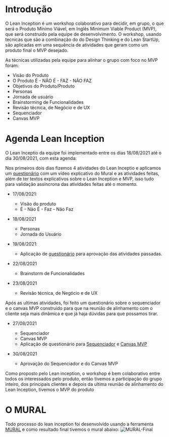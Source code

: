 # Introdução

O Lean Inception é um workshop colaborativo para decidir, em grupo, o que será o Produto Mínimo Viável, em Inglês Minimum Viable Product (MVP), que será construido pela equipe de desenvolvimento. O workshop, usando tecnicas que são a combinação do do Design Thinking e do Lean StartUp, são aplicadas em uma sequência de atividades que geram como um produto final o MVP desejado.

As técnicas utilizadas pela equipe para alinhar o grupo com foco no MVP foram:

- Visão do Produto
- O Produto É - NÃO É - FAZ - NÃO FAZ
- Objetivos do Produto/Produto
- Personas
- Jornada de usuário
- Brainstorming de Funcionalidades
- Revisão técnica, de Negócio e de UX
- Sequenciador
- Canvas MVP

# Agenda Lean Inception

O Lean Inceptio da equipe foi implementado entre os dias 18/08/2021 até o dia 30/08/2021, com esta agenda:

Nos primeiros dois dias fizemos 4 atividades do Lean Inceptio e aplicamos um [questionário](https://docs.google.com/forms/d/e/1FAIpQLScXKXjpTCOFWBJNsLl-cR98tHgqLH4lRTzo9VM8rekuq50hLg/formResponse) com um vídeo explicativo do Mural e as atividades feitas, além de ter textos explicativos sobre o Lean Inception e MVP, isso tudo para validação assíncrona das atividades feitas até o momento.

- 17/08/2021:

  - Visão do produto
  - É - Não É - Faz - Não Faz

- 18/08/2021

  - Personas
  - Jornada do Usuário

- 19/08/2021:

  - Aplicação de [questionário](https://docs.google.com/forms/d/e/1FAIpQLScXKXjpTCOFWBJNsLl-cR98tHgqLH4lRTzo9VM8rekuq50hLg/formResponse) para aprovação das atividades passadas.

- 22/08/2021

  - Brainstorm de Funcionalidades

- 23/08/2021

  - Revisão técnica, de Negócio e de UX

Após as ultimas atividades, foi feito um questionário sobre o sequenciador e o canvas MVP construido para que na reunião de alinhamento com o cliente seja mais dinâmica e que já haja dúvidas para que possamos tirar.

- 27/08/2021

  - Sequenciador
  - Canvas MVP
  - Aplicação de questionário para [Sequenciador](https://forms.gle/ZLAuisuTb9U4bvkr6) e [Canvas MVP](https://forms.gle/oUGdyCcD9Yw4CaJr7)

- 30/08/2021
  - Aprovação do Sequenciador e do Canvas MVP

Como proposto pelo Lean inception, o workshop é bem colaborativo entre todos os interessados pelo produto, então tivemos a participação do grupo inteiro, dos principais clientes e depois da ultima reunião de alinhamento do Lean Inception, tivemos o MVP do produto

# O MURAL

Todo processo do lean inception foi desenvolvido usando a ferramenta [MURAL](https://app.mural.co/t/unbfgaepsmds202111846/m/unbfgaepsmds202111846/1627488703481/91fdc4f08e012dbc9a107eef00d3aa94e86acb5c?sender=882c9e8e-18ac-447e-816a-e9b0dee0004f) e como resultado final tivemos o mural abaixo:
![MURAL-Final](../assets/imgs/MURAL.png)
